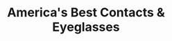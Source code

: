 ---
title: "America's Best Contacts & Eyeglasses"
url: /happy-valley/americas-best-contacts-und-eyeglasses/
shop: Optiker
---